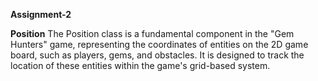 **Assignment-2**

**Position**
The Position class is a fundamental component in the "Gem Hunters" game, representing the coordinates of entities on the 2D game board, such as players, gems, and obstacles. It is designed to track the location of these entities within the game's grid-based system.
